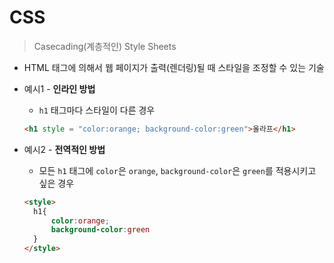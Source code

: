 # CSS

> Casecading(계층적인) Style Sheets

* HTML 태그에 의해서 웹 페이지가 출력(렌더링)될 때  스타일을 조정할 수 있는 기술

* 예시1 - **인라인 방법**

  * `h1` 태그마다 스타일이 다른 경우

  ```html
  <h1 style = "color:orange; background-color:green">올라프</h1>
  ```

* 예시2  - **전역적인 방법**

  * 모든 `h1` 태그에 `color`은 `orange`, `background-color`은 `green`를 적용시키고 싶은 경우

  ```html
  <style>
  	h1{
  		color:orange; 
  		background-color:green
  	}
  </style>
  ```

  